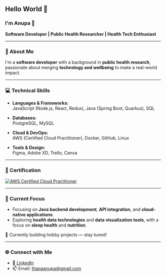 ## Hello World 👋 

### I'm Anupa 🦋
**Software Developer | Public Health Researcher | Health Tech Enthusiast** 

---

### 🌱 About Me
I'm a **software developer** with a background in **public health research**, passionate about merging **technology and wellbeing** to make a real-world impact.

---

### 💻 Technical Skills

- **Languages & Frameworks:**  
  JavaScript (Node.js, React, Redux), Java (Spring Boot, Quarkus), SQL  

- **Databases:**  
  PostgreSQL, MySQL  

- **Cloud & DevOps:**  
  AWS (Certified Cloud Practitioner), Docker, GitHub, Linux  

- **Tools & Design:**  
  Figma, Adobe XD, Trello, Canva  

---

### 🏅 Certification  
[![AWS Certified Cloud Practitioner](https://images.credly.com/size/340x340/images/746b88c0-370c-4205-8470-3a5b8dc9e7f3/image.png)](https://www.credly.com/badges/ef27a473-6577-44c2-ba7a-b550367a54b4/public_url)

---

### 🚀 Current Focus

- Focusing on **Java backend development**, **API integration**, and **cloud-native applications**. 
- Exploring **health data technologies** and **data visualization tools**, with a focus on **sleep health** and **nutrition**.
  
📌 Currently building hobby projects — stay tuned!

---

### 🌐 Connect with Me

- 💼 [LinkedIn](https://www.linkedin.com/in/anupathapa/)  
- 📫 Email: thapaanupa@gmail.com  

